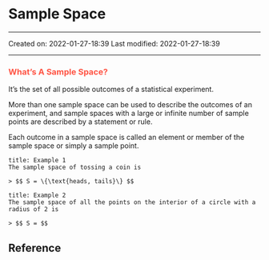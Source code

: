 # Sample Space
___

Created on: 2022-01-27-18:39
Last modified: 2022-01-27-18:39

___

### <span style="color: #ff5545;text-transform: capitalize;">What’s a sample space?</span>
It’s the set of all possible outcomes of a statistical experiment.

More than one sample space can be used to describe the outcomes of an experiment, and sample spaces with a large or infinite number of sample points are described by a statement or rule. 

Each outcome in a sample space is called an element or member of the sample space or simply a sample point.

```ad-example
title: Example 1
The sample space of tossing a coin is

> $$ S = \{\text{heads, tails}\} $$
```
```ad-example
title: Example 2
The sample space of all the points on the interior of a circle with a radius of 2 is

> $$ S = $$
```

## Reference